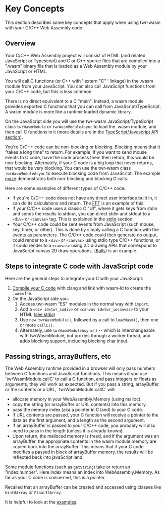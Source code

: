 
<h1>Key Concepts</h1>
This section describes some key concepts that apply when using twr-wasm with your C/C++ Web Assembly code.

<h2>Overview</h2>

Your C/C++ Web Assembly project will consist of HTML (and related JavaScript or Typescript) and C or C++ source files that are compiled into a ".wasm" binary file that is loaded as a Web Assembly module by your JavaScript or HTML.

You will call C functions (or C++ with ' extern "C" ' linkage) in the .wasm module from your JavaScript.  You can also call JavaScript functions from your C/C++ code, but this is less common.

There is no direct equivalent to a C "main".  Instead, a wasm module provides exported C functions that you can call from JavaScript/TypeScript.  A wasm module is more like a runtime loaded dynamic library.

On the JavaScript side you will use the twr-wasm JavaScript/TypeScript class `twrWasmModule` or `twrWasmModuleAsync` to load the .wasm module, and then call C functions in it (more details are in the [TypeScript/Javascript API section](../api/api-typescript.md)).

You're C/C++ code can be non-blocking or blocking.  Blocking means that it "takes a long time" to return.   For example, if you want to send mouse events to C code, have the code process them then return, this would be non-blocking.  Alternately, if your C code is a big loop that never returns, that would be very blocking.   You can use the twr-wasm class `twrWasmModuleAsync` to execute blocking code from JavaScript.  The example [maze](../examples/examples-maze.md) demonstrates both non-blocking and blocking C calls.

Here are some examples of different types of C/C++ code:

- If you're C/C++ code does not have any direct user interface built in, it can do its calculations and return.  The [FFT](../examples/examples-fft.md) is an example of this.  
- If your C/C++ code uses a classic C "UI", where it gets keys from stdin and sends the results to stdout, you can direct stdin and stdout to a `<div>` or `<canvas>` tag.  This is explained in the [stdio](../gettingstarted/stdio.md) section.
- Your C/C++ code could be sent events from JavaScript (such mouse, key, timer, or other). This is done by simply calling a C function with the events as parameters.  The C/C++ code could then generate no output, could render to a `<div>` or `<canvas>` using stdio type C/C++ functions, or it could render to a `<canvas>` using 2D drawing APIs that correspond to JavaScript canvas 2D draw operations.  ([Balls](../examples/examples-balls.md)) is an example.

<h2>Steps to integrate C code with JavaScript code</h2>

Here are the general steps to integrate your C with your JavaScript:

1. [Compile your C code](compiler-opts.md) with clang and link with wasm-ld to create the `.wasm` file.
2. On the JavaScript side you:
    1. Access twr-wasm "ES" modules in the normal way with `import`. 
    2. Add a `<div id=twr_iodiv>` or `<canvas id=twr_iocanvas>` to your HTML ([see stdio](stdio.md))
    3. Use `new twrWasmModule()`, followed by a call to `loadWasm()`, then one or more `callC()`.
    4. Alternately, use `twrWasmModuleAsync()` -- which is interchangeable with twrWasmModule, but proxies through a worker thread, and adds blocking support, including blocking char input.

<h2>Passing strings, arrayBuffers, etc</h2>
The Web Assembly runtime provided in a browser will only pass numbers between C functions and JavaScript functions.  This means if you use `twrWasmModule.callC` to call a C function, and pass integers or floats as arguments, they will work as expected.  But if you pass a string,  arrayBuffer, or the contents or a URL, `twrWasmModule.callC` will:

-  allocate memory in your WebAssembly.Memory (using malloc).
-  copy the string (or  arrayBuffer or URL contents) into this memory.
-  pass the memory index (aka a pointer in C land) to your C code. 
-  If URL contents are passed, your C function will receive a pointer to the data as the first argument, and a length as the second argument.
-  If an arrayBuffer is passed to your C/C++ code, you probably will also need to pass in the length (unless it is already known).
-  Upon return, the malloced memory is freed, and if the argument was an arrayBuffer, the appropriate contents in the wasm module memory are copied back into the arrayBuffer.   This means that if your C code modifies a passed in block of arrayBuffer memory, the results will be reflected back into javaScript land. 

Some module functions (such as `getString`) take or return an "index:number".  Here index means an index into WebAssembly.Memory.  As far as your C code is concerned, this is a pointer.

Recalled that an arrayBuffer can be created and accessed using classes like `Uint8Array` or `Float32Array`.

It is helpful to look at the [examples](../examples/examples-overview.md).
